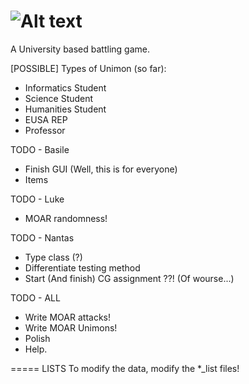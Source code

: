 ![Alt text](https://raw.github.com/inf1op/unimon/master/resources/img/UnimonLogo2.png "UNIMON!")
======
A University based battling game.

[POSSIBLE] Types of Unimon (so far):
- Informatics Student
- Science Student
- Humanities Student
- EUSA REP
- Professor

TODO - Basile
- Finish GUI (Well, this is for everyone)
- Items

TODO - Luke
- MOAR randomness!

TODO - Nantas
- Type class (?)
- Differentiate testing method
- Start (And finish) CG assignment ??! (Of wourse...)


TODO - ALL
- Write MOAR attacks!
- Write MOAR Unimons!
- Polish
- Help.



=====
LISTS
To modify the data, modify the *_list files!


